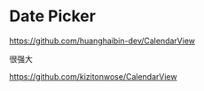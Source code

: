 # Date Picker

https://github.com/huanghaibin-dev/CalendarView

很强大

https://github.com/kizitonwose/CalendarView